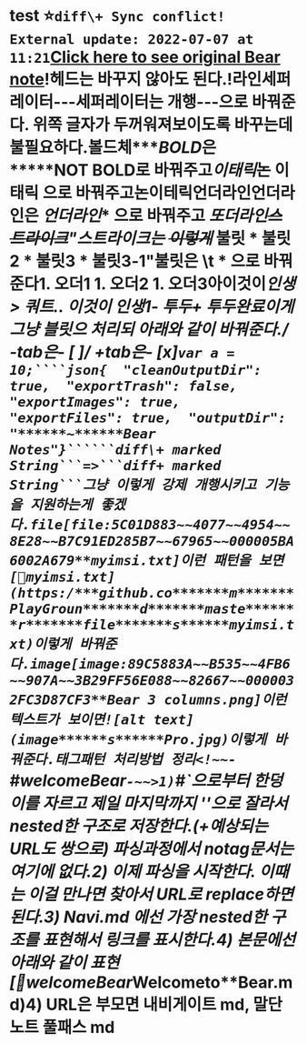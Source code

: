 # test ⭐️```diff\+ Sync conflict! External update: 2022-07-07 at 11:21```[Click here to see original Bear note](bear:**/x~~callback~~url**open-note?id=C026DB37-57BB-4D63-B26D-BF8F5AD21A84~~67965~~000005B4CA4ACA15)!헤드는 바꾸지 않아도 된다.!라인세퍼레이터---세퍼레이터는 개행---으로 바꿔준다. 위쪽 글자가 두꺼워져보이도록 바꾸는데 불필요하다.****볼드체********BOLD*****은 *****NOT BOLD****로 바꿔주고***이태릭*******논 이태릭**** 으로 바꿔주고**논이테릭******언더라인****언더라인은 *****언더라인****** 으로 바꿔주고 *****또더라인****~~스트라이크~~"스트라이크는 ~~이렇게~~* 불릿	* 불릿2		* 불릿3		* 불릿3-1"불릿은 \t * 으로 바꿔준다1. 오더1	1. 오더2		1. 오더3아****이것이*****인생> 쿼트.. 이것이 인생1- 투두+ 투두완료이게 그냥 블릿으 처리되 아래와 같이 바꿔준다.**/ -tab은- [ ]/** +tab은- [x]`var a = 10;````json{  "cleanOutputDir": true,  "exportTrash": false,  "exportImages": true,  "exportFiles": true,  "outputDir": "******~******Bear Notes"}``````diff\+ marked String```=>```diff+ marked String```그냥 이렇게 강제 개행시키고 기능을 지원하는게 좋겠다.file[file:5C01D883~~4077~~4954~~8E28~~B7C91ED285B7~~67965~~000005BA6002A679**myimsi.txt]이런 패턴을 보면[💾myimsi.txt](https:/***github.co*******m*******PlayGroun*******d*******maste*******r*******file*******s******myimsi.txt)이렇게 바꿔준다.image[image:89C5883A~~B535~~4FB6~~907A~~3B29FF56E088~~82667~~0000032FC3D87CF3**Bear 3 columns.png]이런 텍스트가 보이면![alt text](image******s******Pro.jpg)이렇게 바꿔준다.태그패턴 처리방법 정리<!~~- `#welcome**Bear` -~~>1) `#`으로부터 한덩이를 자르고 제일 마지막까지 '**'으로 잘라서 nested한 구조로 저장한다.(+예상되는 URL도 쌍으로) 파싱과정에서 notag문서는 여기에 없다.2) 이제 파싱을 시작한다. 이때는 이걸 만나면 찾아서 URL로 replace하면된다.3) Navi.md 에선 가장 nested한 구조를 표현해서 링크를 표시한다.4) 본문에선 아래와 같이 표현[🔗welcom******e******Bear***Welcome****to****Bear.md)4) URL은 부모면 내비게이트 md, 말단 노트 풀패스 md

<!-- {BearID:79A70F71-3273-4C53-8795-13E1238519BD-76434-000006075B065F90} -->
